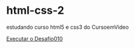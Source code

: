# html-css-2

estudando curso html5 e css3 do CursoemVideo

<a href="https://marina-araujo.github.io/html-css-2/Desafios/d010/android.html">Executar o Desafio010</a>

